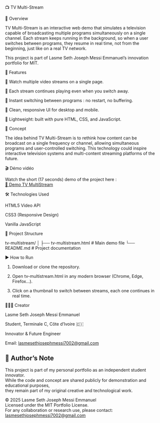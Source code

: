 📺 TV Multi-Stream

🚀 Overview

TV Multi-Stream is an interactive web demo that simulates a television capable of broadcasting multiple programs simultaneously on a single channel.
Each stream keeps running in the background, so when a user switches between programs, they resume in real time, not from the beginning, just like on a real TV network.

This project is part of Lasme Seth Joseph Messi Emmanuel’s innovation portfolio for MIT.




🎯 Features

🔹 Watch multiple video streams on a single page.

🔹 Each stream continues playing even when you switch away.

🔹 Instant switching between programs : no restart, no buffering.

🔹 Clean, responsive UI for desktop and mobile.

🔹 Lightweight: built with pure HTML, CSS, and JavaScript.





🧠 Concept

The idea behind TV Multi-Stream is to rethink how content can be broadcast on a single frequency or channel, allowing simultaneous programs and user-controlled switching.
This technology could inspire interactive television systems and multi-content streaming platforms of the future.



🎬 Démo vidéo

 Watch the short (17 seconds) demo of the project here :  
[🔗 Demo TV MultiStream](https://www.youtube.com/)



🛠️ Technologies Used

HTML5 Video API

CSS3 (Responsive Design)

Vanilla JavaScript





📂 Project Structure

tv-multistream/
│
├── tv-multistream.html   # Main demo file
└── README.md             # Project documentation




▶️ How to Run

1. Download or clone the repository.


2. Open tv-multistream.html in any modern browser (Chrome, Edge, Firefox…).


3. Click on a thumbnail to switch between streams,  each one continues in real time.






👨🏽‍💻 Creator

Lasme Seth Joseph Messi Emmanuel

Student, Terminale C, Côte d’Ivoire 🇨🇮

Innovator & Future Engineer

Email: 
lasmesethjosephmessi7002@gmail.com







## 🔖 Author’s Note

This project is part of my personal portfolio as an independent student innovator.  
While the code and concept are shared publicly for demonstration and educational purposes,  
they remain part of my original creative and technological work.

© 2025 Lasme Seth Joseph Messi Emmanuel  
Licensed under the MIT Portfolio License.  
For any collaboration or research use, please contact: lasmesethjosephmessi7002@gmail.com
